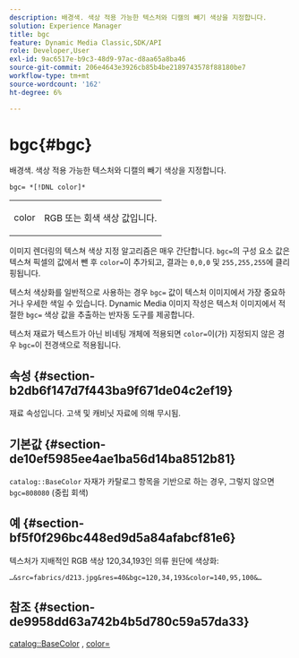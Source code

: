 ```yaml
---
description: 배경색. 색상 적용 가능한 텍스처와 디캘의 빼기 색상을 지정합니다.
solution: Experience Manager
title: bgc
feature: Dynamic Media Classic,SDK/API
role: Developer,User
exl-id: 9ac6517e-b9c3-48d9-97ac-d8aa65a8ba46
source-git-commit: 206e4643e3926cb85b4be2189743578f88180be7
workflow-type: tm+mt
source-wordcount: '162'
ht-degree: 6%

---
```


# bgc{#bgc}

배경색. 색상 적용 가능한 텍스처와 디캘의 빼기 색상을 지정합니다.

`bgc= *[!DNL color]*`

<table id="simpletable_131302355CAB4900A7B45FED903A1AAD" class="- topic/simpletable "> 
 <tr class="- topic/strow strow"> 
  <td class="- topic/stentry stentry"> <p><span class="+ topic/keyword sw-d/varname varname"> color</span> </p> </td> 
  <td class="- topic/stentry stentry"> <p>RGB 또는 회색 색상 값입니다. </p></td> 
 </tr> 
</table>

이미지 렌더링의 텍스쳐 색상 지정 알고리즘은 매우 간단합니다. `bgc=`의 구성 요소 값은 텍스쳐 픽셀의 값에서 뺀 후 `color=`이 추가되고, 결과는 `0,0,0` 및 `255,255,255`에 클리핑됩니다.

텍스처 색상화를 일반적으로 사용하는 경우 `bgc=` 값이 텍스처 이미지에서 가장 중요하거나 우세한 색일 수 있습니다. Dynamic Media 이미지 작성은 텍스처 이미지에서 적절한 `bgc=` 색상 값을 추출하는 반자동 도구를 제공합니다.

텍스처 재료가 텍스트가 아닌 비네팅 개체에 적용되면 `color=`이(가) 지정되지 않은 경우 `bgc=`이 전경색으로 적용됩니다.

## 속성 {#section-b2db6f147d7f443ba9f671de04c2ef19}

재료 속성입니다. 고색 및 캐비닛 자료에 의해 무시됨.

## 기본값 {#section-de10ef5985ee4ae1ba56d14ba8512b81}

`catalog::BaseColor` 자재가 카탈로그 항목을 기반으로 하는 경우, 그렇지 않으면  `bgc=808080` (중립 회색)

## 예 {#section-bf5f0f296bc448ed9d5a84afabcf81e6}

텍스처가 지배적인 RGB 색상 120,34,193인 의류 원단에 색상화:

`…&src=fabrics/d213.jpg&res=40&bgc=120,34,193&color=140,95,100&…`

## 참조 {#section-de9958dd63a742b4b5d780c59a57da33}

[catalog::BaseColor](../../../../../ir-api/material-cat/image-rendering-api-ref/c-ir-material-catalog/c-ir-material-data-reference/r-ir-basecolor.md#reference-5f02371b1d8e444ab12d2614d9792de8) ,  [color=](../../../../../ir-api/http-protocol/image-rendering-api-ref/c-ir-http-protocol-ref/c-ir-http-protocol-command-reference/r-ir-http-color.md#reference-ea3cba9edfe94dbab86d8f123a9ed0aa)

